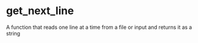 # get_next_line
A function that reads one line at a time from a file or input and returns it as a string
